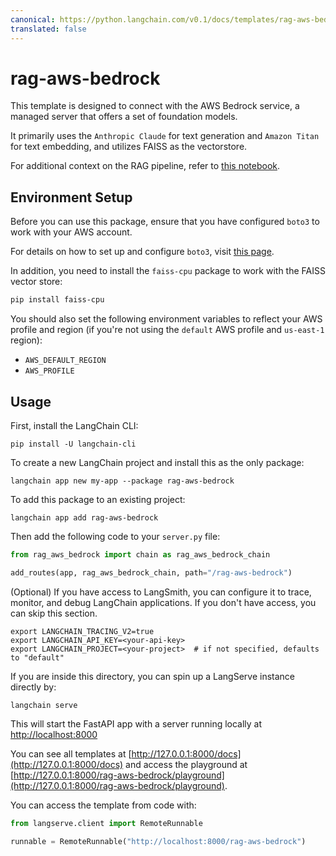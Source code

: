 ```yaml
---
canonical: https://python.langchain.com/v0.1/docs/templates/rag-aws-bedrock
translated: false
---
```


# rag-aws-bedrock

This template is designed to connect with the AWS Bedrock service, a managed server that offers a set of foundation models.

It primarily uses the `Anthropic Claude` for text generation and `Amazon Titan` for text embedding, and utilizes FAISS as the vectorstore.

For additional context on the RAG pipeline, refer to [this notebook](https://github.com/aws-samples/amazon-bedrock-workshop/blob/main/03_QuestionAnswering/01_qa_w_rag_claude.ipynb).

## Environment Setup

Before you can use this package, ensure that you have configured `boto3` to work with your AWS account.

For details on how to set up and configure `boto3`, visit [this page](https://boto3.amazonaws.com/v1/documentation/api/latest/guide/quickstart.html#configuration).

In addition, you need to install the `faiss-cpu` package to work with the FAISS vector store:

```bash
pip install faiss-cpu
```

You should also set the following environment variables to reflect your AWS profile and region (if you're not using the `default` AWS profile and `us-east-1` region):

* `AWS_DEFAULT_REGION`
* `AWS_PROFILE`

## Usage

First, install the LangChain CLI:

```shell
pip install -U langchain-cli
```

To create a new LangChain project and install this as the only package:

```shell
langchain app new my-app --package rag-aws-bedrock
```

To add this package to an existing project:

```shell
langchain app add rag-aws-bedrock
```

Then add the following code to your `server.py` file:

```python
from rag_aws_bedrock import chain as rag_aws_bedrock_chain

add_routes(app, rag_aws_bedrock_chain, path="/rag-aws-bedrock")
```

(Optional) If you have access to LangSmith, you can configure it to trace, monitor, and debug LangChain applications. If you don't have access, you can skip this section.

```shell
export LANGCHAIN_TRACING_V2=true
export LANGCHAIN_API_KEY=<your-api-key>
export LANGCHAIN_PROJECT=<your-project>  # if not specified, defaults to "default"
```

If you are inside this directory, you can spin up a LangServe instance directly by:

```shell
langchain serve
```

This will start the FastAPI app with a server running locally at [http://localhost:8000](http://localhost:8000)

You can see all templates at [http://127.0.0.1:8000/docs](http://127.0.0.1:8000/docs) and access the playground at [http://127.0.0.1:8000/rag-aws-bedrock/playground](http://127.0.0.1:8000/rag-aws-bedrock/playground).

You can access the template from code with:

```python
from langserve.client import RemoteRunnable

runnable = RemoteRunnable("http://localhost:8000/rag-aws-bedrock")
```